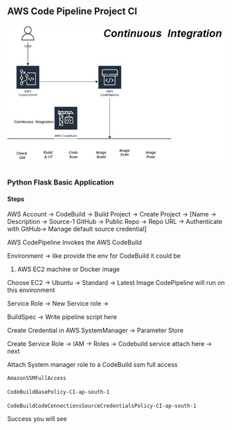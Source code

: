## AWS Code Pipeline Project CI
<div align="center">
  <img src="./public/CIOnly1.jpg" alt="Logo" width="100%" height="50%">
</div>

### Python Flask Basic Application

#### Steps

AWS Account -> CodeBuild -> Build Project -> Create Project -> [Name -> Description -> Source-1 GitHub -> Public Repo -> Repo URL -> Authenticate with GitHub-> Manage default source credential]

AWS CodePipeline Invokes the AWS CodeBuild

Environment ->  like provide the env for CodeBuild it could be 
1. AWS EC2 machine or Docker image

Choose EC2 -> Ubuntu -> Standard -> Latest Image CodePipeline will run on this environment

Service Role -> New Service role -> 

BuildSpec ->  Write pipeline script here 

Create Credential in AWS SystemManager -> Parameter Store

Create Service Role -> IAM -> Roles -> Codebuild service attach here -> next

Attach System manager role to a CodeBuild ssm full access 
```
AmazonSSMFullAccess

CodeBuildBasePolicy-CI-ap-south-1

CodeBuildCodeConnectionsSourceCredentialsPolicy-CI-ap-south-1
```

Success you will see

